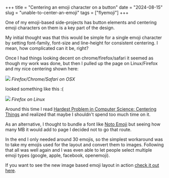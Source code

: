 +++
title = "Centering an emoji character on a button"
date = "2024-08-15"
slug = "unable-to-center-an-emoji"
tags = ["flyemoji"]
+++

One of my emoji-based side-projects has button elements and centering emoji characters on them is a key part of the design.

My initial thought was that this would be simple for a single emoji character by setting font-family, font-size and line-height for consistent centering. 
I mean, how complicated can it be, right?

Once I had things looking decent on chrome/firefox/safari it seemed as though my work was done, but then I pulled up the page on Linux/Firefox and my
nice centering shown here:

![](/img/EmojiOSX.png)
_Firefox/Chrome/Safari on OSX_

looked something like this :(

![](/img/EmojiLinux.png)
_Firefox on Linux_

Around this time I read [Hardest Problem in Computer Science: Centering Things](https://tonsky.me/blog/centering/) and realized that maybe I shouldn't spend too much time on it.

As an alternative, I thought to bundle a font like [Noto Emoji](https://fonts.google.com/noto/specimen/Noto+Emoji) but seeing how many MB it would add to page I decided not to go that route.

In the end I only needed around 30 emojis, so the simplest workaround was to take my emojis used for the layout and convert them to images.
Following that all was well again and I was even able to let people select multiple emoji types (google, apple, facebook, openemoji).

If you want to see the new image based emoji layout in action [check it out here](https://flyemoji.com).
